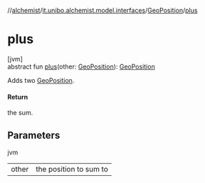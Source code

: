 //[alchemist](../../../index.md)/[it.unibo.alchemist.model.interfaces](../index.md)/[GeoPosition](index.md)/[plus](plus.md)

# plus

[jvm]\
abstract fun [plus](plus.md)(other: [GeoPosition](index.md)): [GeoPosition](index.md)

Adds two [GeoPosition](index.md).

#### Return

the sum.

## Parameters

jvm

| | |
|---|---|
| other | the position to sum to |
